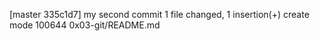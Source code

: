 [master 335c1d7] my second commit
 1 file changed, 1 insertion(+)
 create mode 100644 0x03-git/README.md
